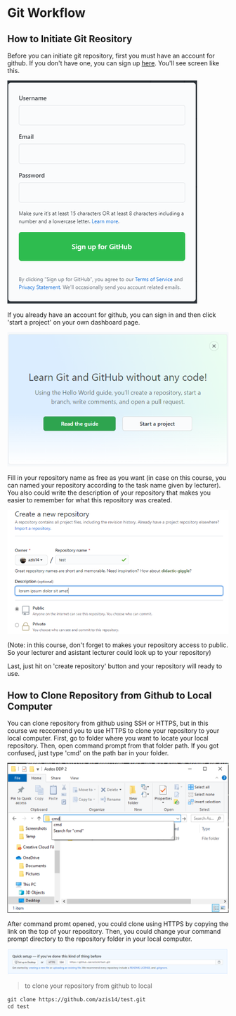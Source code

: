 # Git Workflow

## How to Initiate Git Reository

Before you can initiate git repository, first you must have an account for github. If you don't have one, you can sign up [here](https://github.com/). You'll see screen like this.

![screen shot 09-13-20](../images/github-01.PNG)

If you already have an account for github, you can sign in and then click 'start a project' on your own dashboard page.

![screen shot 09-13-20](../images/github-02.PNG)

Fill in your repository name as free as you want (in case on this course, you can named your repository according to the task name given by lecturer). You also could write the description of your repository that makes you easier to remember for what this repository was created.

![screen shot 09-13-20](../images/github-03.PNG)

(Note: in this course, don't forget to makes your repository access to public. So your lecturer and asistant lecturer could look up to your repository)

Last, just hit on 'create repository' button and your repository will ready to use.

## How to Clone Repository from Github to Local Computer

You can clone repository from github using SSH or HTTPS, but in this course we reccomend you to use HTTPS to clone your repository to your local computer. First, go to folder where you want to locate your local repository. Then, open command prompt from that folder path. If you got confused, just type 'cmd' on the path bar in your folder.

![screen shot 09-13-20](../images/github-04.PNG)

After command promt opened, you could clone using HTTPS by copying the link on the top of your repository. Then, you could change your command prompt directory to the repository folder in your local computer.

![screen shot 09-13-20](../images/github-05.PNG)

> to clone your repository from github to local

~~~shell
git clone https://github.com/azis14/test.git
cd test
~~~